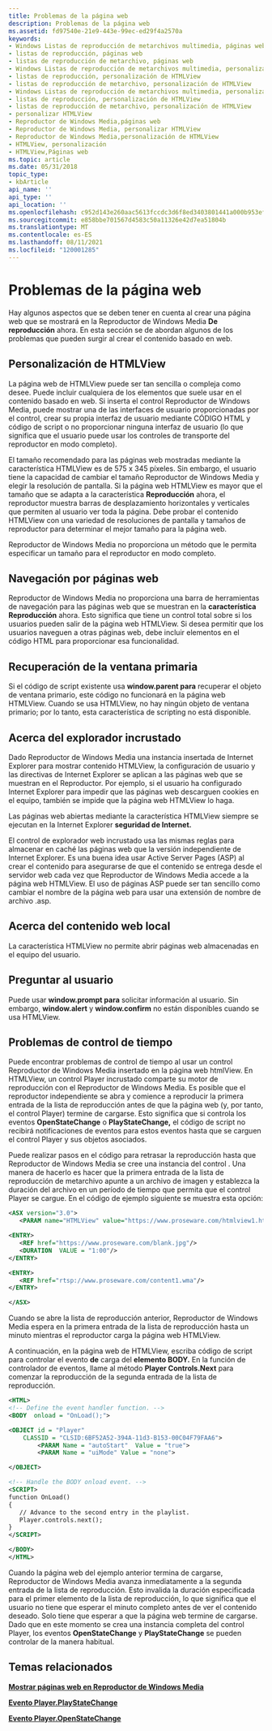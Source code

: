 ```yaml
---
title: Problemas de la página web
description: Problemas de la página web
ms.assetid: fd97540e-21e9-443e-99ec-ed29f4a2570a
keywords:
- Windows Listas de reproducción de metarchivos multimedia, páginas web
- listas de reproducción, páginas web
- listas de reproducción de metarchivo, páginas web
- Windows Listas de reproducción de metarchivos multimedia, personalización de HTMLView
- listas de reproducción, personalización de HTMLView
- listas de reproducción de metarchivo, personalización de HTMLView
- Windows Listas de reproducción de metarchivos multimedia, personalización de HTMLView
- listas de reproducción, personalización de HTMLView
- listas de reproducción de metarchivo, personalización de HTMLView
- personalizar HTMLView
- Reproductor de Windows Media,páginas web
- Reproductor de Windows Media, personalizar HTMLView
- Reproductor de Windows Media,personalización de HTMLView
- HTMLView, personalización
- HTMLView,Páginas web
ms.topic: article
ms.date: 05/31/2018
topic_type:
- kbArticle
api_name: ''
api_type: ''
api_location: ''
ms.openlocfilehash: c952d143e260aac5613fccdc3d6f8ed3403801441a000b953ef5e8387c924857
ms.sourcegitcommit: e858bbe701567d4583c50a11326e42d7ea51804b
ms.translationtype: MT
ms.contentlocale: es-ES
ms.lasthandoff: 08/11/2021
ms.locfileid: "120001285"
---
```

# <a name="web-page-issues"></a>Problemas de la página web

Hay algunos aspectos que se deben tener en cuenta al crear una página web que se mostrará en la Reproductor de Windows Media **De reproducción** ahora. En esta sección se de abordan algunos de los problemas que pueden surgir al crear el contenido basado en web.

## <a name="customizing-htmlview"></a>Personalización de HTMLView

La página web de HTMLView puede ser tan sencilla o compleja como desee. Puede incluir cualquiera de los elementos que suele usar en el contenido basado en web. Si inserta el control Reproductor de Windows Media, puede mostrar una de las interfaces de usuario proporcionadas por el control, crear su propia interfaz de usuario mediante CÓDIGO HTML y código de script o no proporcionar ninguna interfaz de usuario (lo que significa que el usuario puede usar los controles de transporte del reproductor en modo completo).

El tamaño recomendado para las páginas web mostradas mediante la característica HTMLView es de 575 x 345 píxeles. Sin embargo, el usuario tiene la capacidad de cambiar el tamaño Reproductor de Windows Media y elegir la resolución de pantalla. Si la página web HTMLView es mayor que el tamaño que se adapta a la característica **Reproducción** ahora, el reproductor muestra barras de desplazamiento horizontales y verticales que permiten al usuario ver toda la página. Debe probar el contenido HTMLView con una variedad de resoluciones de pantalla y tamaños de reproductor para determinar el mejor tamaño para la página web.

Reproductor de Windows Media no proporciona un método que le permita especificar un tamaño para el reproductor en modo completo.

## <a name="web-page-navigation"></a>Navegación por páginas web

Reproductor de Windows Media no proporciona una barra de herramientas de navegación para las páginas web que se muestran en la **característica Reproducción** ahora. Esto significa que tiene un control total sobre si los usuarios pueden salir de la página web HTMLView. Si desea permitir que los usuarios naveguen a otras páginas web, debe incluir elementos en el código HTML para proporcionar esa funcionalidad.

## <a name="retrieving-the-parent-window"></a>Recuperación de la ventana primaria

Si el código de script existente usa **window.parent para** recuperar el objeto de ventana primario, este código no funcionará en la página web HTMLView. Cuando se usa HTMLView, no hay ningún objeto de ventana primario; por lo tanto, esta característica de scripting no está disponible.

## <a name="about-the-embedded-browser"></a>Acerca del explorador incrustado

Dado Reproductor de Windows Media una instancia insertada de Internet Explorer para mostrar contenido HTMLView, la configuración de usuario y las directivas de Internet Explorer se aplican a las páginas web que se muestran en el Reproductor. Por ejemplo, si el usuario ha configurado Internet Explorer para impedir que las páginas web descarguen cookies en el equipo, también se impide que la página web HTMLView lo haga.

Las páginas web abiertas mediante la característica HTMLView siempre se ejecutan en la Internet Explorer **seguridad de Internet.**

El control de explorador web incrustado usa las mismas reglas para almacenar en caché las páginas web que la versión independiente de Internet Explorer. Es una buena idea usar Active Server Pages (ASP) al crear el contenido para asegurarse de que el contenido se entrega desde el servidor web cada vez que Reproductor de Windows Media accede a la página web HTMLView. El uso de páginas ASP puede ser tan sencillo como cambiar el nombre de la página web para usar una extensión de nombre de archivo .asp.

## <a name="about-local-web-content"></a>Acerca del contenido web local

La característica HTMLView no permite abrir páginas web almacenadas en el equipo del usuario.

## <a name="prompting-the-user"></a>Preguntar al usuario

Puede usar **window.prompt para** solicitar información al usuario. Sin embargo, **window.alert** y **window.confirm** no están disponibles cuando se usa HTMLView.

## <a name="timing-issues"></a>Problemas de control de tiempo

Puede encontrar problemas de control de tiempo al usar un control Reproductor de Windows Media insertado en la página web htmlView. En HTMLView, un control Player incrustado comparte su motor de reproducción con el Reproductor de Windows Media. Es posible que el reproductor independiente se abra y comience a reproducir la primera entrada de la lista de reproducción antes de que la página web (y, por tanto, el control Player) termine de cargarse. Esto significa que si controla los eventos **OpenStateChange** o **PlayStateChange,** el código de script no recibirá notificaciones de eventos para estos eventos hasta que se carguen el control Player y sus objetos asociados.

Puede realizar pasos en el código para retrasar la reproducción hasta que Reproductor de Windows Media se cree una instancia del control . Una manera de hacerlo es hacer que la primera entrada de la lista de reproducción de metarchivo apunte a un archivo de imagen y establezca la duración del archivo en un período de tiempo que permita que el control Player se cargue. En el código de ejemplo siguiente se muestra esta opción:


```XML
<ASX version="3.0">
   <PARAM name="HTMLView" value="https://www.proseware.com/htmlview1.htm"/>

<ENTRY>
   <REF href="https://www.proseware.com/blank.jpg"/>
   <DURATION  VALUE = "1:00"/>
</ENTRY>

<ENTRY>
   <REF href="rtsp://www.proseware.com/content1.wma"/>
</ENTRY>

</ASX>

```



Cuando se abre la lista de reproducción anterior, Reproductor de Windows Media espera en la primera entrada de la lista de reproducción hasta un minuto mientras el reproductor carga la página web HTMLView.

A continuación, en la página web de HTMLView, escriba código de script para controlar el evento **de** carga del **elemento BODY.** En la función de controlador de eventos, llame al método **Player Controls.Next** para comenzar la reproducción de la segunda entrada de la lista de reproducción.


```XML
<HTML>
<!-- Define the event handler function. -->
<BODY  onload = "OnLoad();">

<OBJECT id = "Player" 
    CLASSID = "CLSID:6BF52A52-394A-11d3-B153-00C04F79FAA6"> 
        <PARAM Name = "autoStart"  Value = "true">
        <PARAM Name = "uiMode" Value = "none">

</OBJECT>

<!-- Handle the BODY onload event. -->
<SCRIPT>
function OnLoad()
{
   // Advance to the second entry in the playlist.
   Player.controls.next();
}
</SCRIPT>

</BODY>
</HTML>

```



Cuando la página web del ejemplo anterior termina de cargarse, Reproductor de Windows Media avanza inmediatamente a la segunda entrada de la lista de reproducción. Esto invalida la duración especificada para el primer elemento de la lista de reproducción, lo que significa que el usuario no tiene que esperar el minuto completo antes de ver el contenido deseado. Solo tiene que esperar a que la página web termine de cargarse. Dado que en este momento se crea una instancia completa del control Player, los eventos **OpenStateChange** y **PlayStateChange** se pueden controlar de la manera habitual.

## <a name="related-topics"></a>Temas relacionados

<dl> <dt>

[**Mostrar páginas web en Reproductor de Windows Media**](displaying-web-pages-in-windows-media-player.md)
</dt> <dt>

[**Evento Player.PlayStateChange**](player-player-playstatechange.md)
</dt> <dt>

[**Evento Player.OpenStateChange**](player-player-openstatechange.md)
</dt> </dl>

 

 




